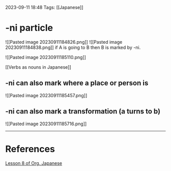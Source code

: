 2023-09-11 18:48
Tags: [[Japanese]]

# -ni particle
![[Pasted image 20230911184826.png]]
![[Pasted image 20230911184838.png]]
if A is going to B then B is marked by -ni.

![[Pasted image 20230911185110.png]]

[[Verbs as nouns in Japanese]]

## -ni can also mark where a place or person is
![[Pasted image 20230911185457.png]]

## -ni can also mark a transformation (a turns to b)
![[Pasted image 20230911185716.png]]


___
# References
[Lesson 8 of Org. Japanese](https://www.youtube.com/watch?v=uqlQYrE2oFM&list=PLg9uYxuZf8x_A-vcqqyOFZu06WlhnypWj&index=9)